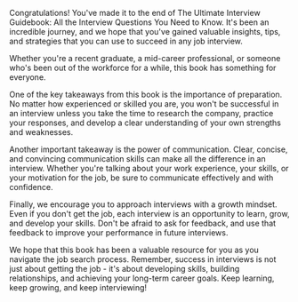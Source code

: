 

Congratulations! You've made it to the end of The Ultimate Interview Guidebook: All the Interview Questions You Need to Know. It's been an incredible journey, and we hope that you've gained valuable insights, tips, and strategies that you can use to succeed in any job interview.

Whether you're a recent graduate, a mid-career professional, or someone who's been out of the workforce for a while, this book has something for everyone. 

One of the key takeaways from this book is the importance of preparation. No matter how experienced or skilled you are, you won't be successful in an interview unless you take the time to research the company, practice your responses, and develop a clear understanding of your own strengths and weaknesses.

Another important takeaway is the power of communication. Clear, concise, and convincing communication skills can make all the difference in an interview. Whether you're talking about your work experience, your skills, or your motivation for the job, be sure to communicate effectively and with confidence.

Finally, we encourage you to approach interviews with a growth mindset. Even if you don't get the job, each interview is an opportunity to learn, grow, and develop your skills. Don't be afraid to ask for feedback, and use that feedback to improve your performance in future interviews.

We hope that this book has been a valuable resource for you as you navigate the job search process. Remember, success in interviews is not just about getting the job - it's about developing skills, building relationships, and achieving your long-term career goals. Keep learning, keep growing, and keep interviewing!
